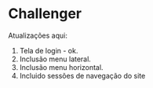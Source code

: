 # Challenger

Atualizações aqui:

1. Tela de login - ok.
2. Inclusão menu lateral.
3. Inclusão menu horizontal.
4. Incluido sessões de navegação do site
